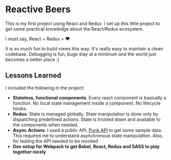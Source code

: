 # Reactive Beers

This is my first project using React and Redux. I set up this little project to get some practical knowledge about the React/Redux ecosystem.

I must say, React + Redux = ❤️

It is so much fun to build views this way. It's really easy to maintain a clean codebase. Debugging is fun, bugs stay at a minimum and the world just becomes a better place ;)

## Lessons Learned

I included the following in the project:

* **Stateless, functional components**. Every react component is basically a function. No local state management inside a component. No lifecycle hooks.
* **Redux**: State is managed globally. State manipulation is done only by dispatching predefined actions. State is trickled down and available to the components when needed.
* **Async Actions**: I used a public API, [Punk API](https://punkapi.com/) to get some sample data. This required me to understand asynchronous state manipulation. Also, for testing the API needed to be mocked
* **Dev setup for Webpack to get Babel, React, Redux and SASS to play together nicely**

